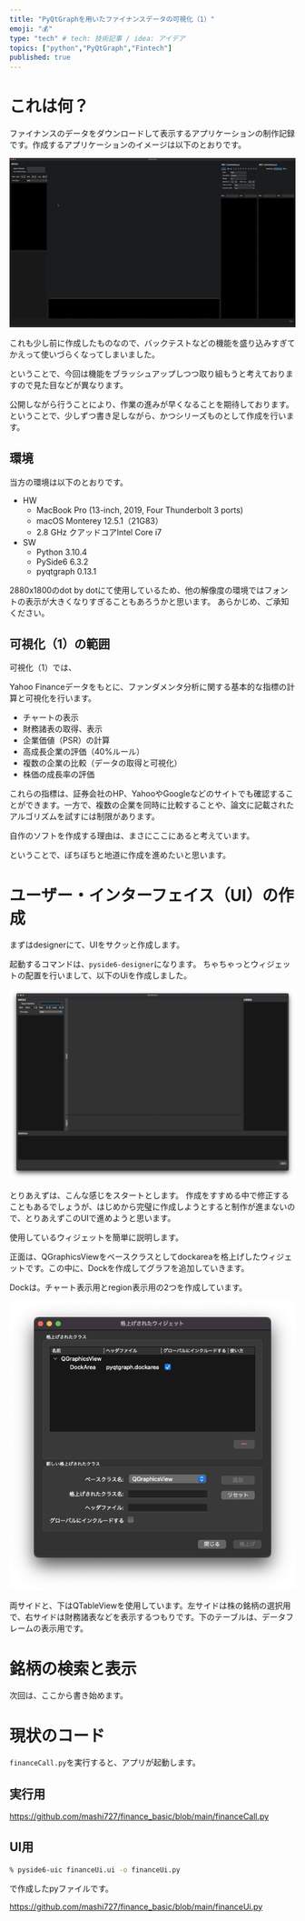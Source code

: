 ```yaml
---
title: "PyQtGraphを用いたファイナンスデータの可視化（1）"
emoji: "💰"
type: "tech" # tech: 技術記事 / idea: アイデア
topics: ["python","PyQtGraph","Fintech"]
published: true
---
```

# これは何？

ファイナンスのデータをダウンロードして表示するアプリケーションの制作記録です。作成するアプリケーションのイメージは以下のとおりです。

![](/images/fintech.gif)

これも少し前に作成したものなので、バックテストなどの機能を盛り込みすぎてかえって使いづらくなってしまいました。

ということで、今回は機能をブラッシュアップしつつ取り組もうと考えておりますので見た目などが異なります。

公開しながら行うことにより、作業の進みが早くなることを期待しております。ということで、少しずつ書き足しながら、かつシリーズものとして作成を行います。

## 環境

当方の環境は以下のとおりです。

- HW
  - MacBook Pro (13-inch, 2019, Four Thunderbolt 3 ports)
  - macOS Monterey 12.5.1（21G83）
  - 2.8 GHz クアッドコアIntel Core i7
- SW
  - Python 3.10.4
  - PySide6 6.3.2
  - pyqtgraph 0.13.1


2880x1800のdot by dotにて使用しているため、他の解像度の環境ではフォントの表示が大きくなりすぎることもあろうかと思います。
あらかじめ、ご承知ください。


## 可視化（1）の範囲

可視化（1）では、

Yahoo Financeデータをもとに、ファンダメンタ分析に関する基本的な指標の計算と可視化を行います。

- チャートの表示
- 財務諸表の取得、表示
- 企業価値（PSR）の計算
- 高成長企業の評価（40%ルール）
- 複数の企業の比較（データの取得と可視化）
- 株価の成長率の評価

これらの指標は、証券会社のHP、YahooやGoogleなどのサイトでも確認することができます。一方で、複数の企業を同時に比較することや、論文に記載されたアルゴリズムを試すには制限があります。

自作のソフトを作成する理由は、まさにここにあると考えています。

ということで、ぼちぼちと地道に作成を進めたいと思います。

# ユーザー・インターフェイス（UI）の作成

まずはdesignerにて、UIをサクッと作成します。

起動するコマンドは、`pyside6-designer`になります。
ちゃちゃっとウィジェットの配置を行いまして、以下のUiを作成しました。

![](/images/2022-10-01-19-11-47.png)

とりあえずは、こんな感じをスタートとします。
作成をすすめる中で修正することもあるでしょうが、はじめから完璧に作成しようとすると制作が進まないので、とりあえずこのUIで進めようと思います。

使用しているウィジェットを簡単に説明します。

正面は、QGraphicsViewをベースクラスとしてdockareaを格上げしたウィジェットです。この中に、Dockを作成してグラフを追加していきます。

Dockは。チャート表示用とregion表示用の2つを作成しています。

![](/images/2022-10-01-19-16-32.png)

両サイドと、下はQTableViewを使用しています。左サイドは株の銘柄の選択用で、右サイドは財務諸表などを表示するつもりです。下のテーブルは、データフレームの表示用です。


# 銘柄の検索と表示

次回は、ここから書き始めます。



# 現状のコード

`financeCall.py`を実行すると、アプリが起動します。

## 実行用

https://github.com/mashi727/finance_basic/blob/main/financeCall.py

## UI用

```sh
% pyside6-uic financeUi.ui -o financeUi.py
```

で作成したpyファイルです。

https://github.com/mashi727/finance_basic/blob/main/financeUi.py